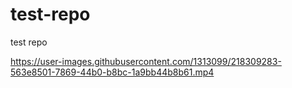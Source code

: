 # test-repo
test repo


https://user-images.githubusercontent.com/1313099/218309283-563e8501-7869-44b0-b8bc-1a9bb44b8b61.mp4

